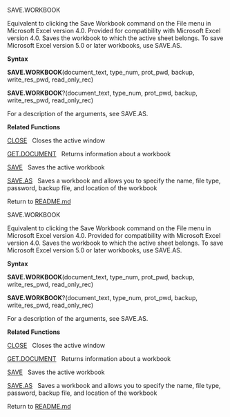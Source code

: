 SAVE.WORKBOOK

Equivalent to clicking the Save Workbook command on the File menu in
Microsoft Excel version 4.0. Provided for compatibility with Microsoft
Excel version 4.0. Saves the workbook to which the active sheet belongs.
To save Microsoft Excel version 5.0 or later workbooks, use SAVE.AS.

**Syntax**

**SAVE.WORKBOOK**(document\_text, type\_num, prot\_pwd, backup,
write\_res\_pwd, read\_only\_rec)

**SAVE.WORKBOOK**?(document\_text, type\_num, prot\_pwd, backup,
write\_res\_pwd, read\_only\_rec)

For a description of the arguments, see SAVE.AS.

**Related Functions**

[CLOSE](CLOSE.md)   Closes the active window

[GET.DOCUMENT](GET.DOCUMENT.md)   Returns information about a workbook

[SAVE](SAVE.md)   Saves the active workbook

[SAVE.AS](SAVE.AS.md)   Saves a workbook and allows you to specify the name, file
type, password, backup file, and location of the workbook



Return to [README.md](README.md)

SAVE.WORKBOOK

Equivalent to clicking the Save Workbook command on the File menu in
Microsoft Excel version 4.0. Provided for compatibility with Microsoft
Excel version 4.0. Saves the workbook to which the active sheet belongs.
To save Microsoft Excel version 5.0 or later workbooks, use SAVE.AS.

**Syntax**

**SAVE.WORKBOOK**(document\_text, type\_num, prot\_pwd, backup,
write\_res\_pwd, read\_only\_rec)

**SAVE.WORKBOOK**?(document\_text, type\_num, prot\_pwd, backup,
write\_res\_pwd, read\_only\_rec)

For a description of the arguments, see SAVE.AS.

**Related Functions**

[CLOSE](CLOSE.md)   Closes the active window

[GET.DOCUMENT](GET.DOCUMENT.md)   Returns information about a workbook

[SAVE](SAVE.md)   Saves the active workbook

[SAVE.AS](SAVE.AS.md)   Saves a workbook and allows you to specify the name, file
type, password, backup file, and location of the workbook



Return to [README.md](README.md)


